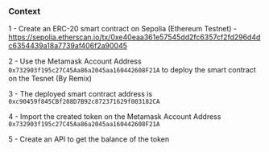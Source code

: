 ### Context

1 - Create an ERC-20 smart contract on Sepolia (Ethereum Testnet) - https://sepolia.etherscan.io/tx/0xe40eaa361e57545dd2fc6357cf2fd296d4dc6354439a18a7739af406f2a90045

2 - Use the Metamask Account Address `0x732903f195c27C45Aa86a2045aa160442608F21A` to deploy the smart contract on the Tesnet (By Remix)

3 - The deployed smart contract address is `0xc90459f845CBf208D7B92c872371629f003182CA`

4 - Import the created token on the Metamask Account Address `0x732903f195c27C45Aa86a2045aa160442608F21A`

5 - Create an API to get the balance of the token
